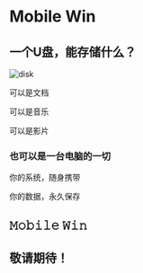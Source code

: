 # Mobile Win

## 一个U盘，能存储什么？

![disk](https://b1.sbimg.org/file/chevereto-jia/2021/01/09/Qwo8e.jpg)

可以是文档

可以是音乐

可以是影片

### 也可以是一台电脑的一切

你的系统，随身携带

你的数据，永久保存

## 𝙼𝚘𝚋𝚒𝚕𝚎 𝚆𝚒𝚗

## 敬请期待！
